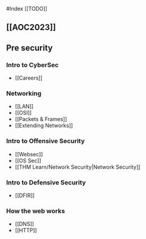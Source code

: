 #Index
[[TODO]]
## [[AOC2023]]

## Pre security

### Intro to CyberSec
- [[Careers]]

### Networking
- [[LAN]]
- [[OSI]]
- [[Packets & Frames]]
- [[Extending Networks]]

### Intro to Offensive Security
- [[Websec]]
- [[OS Sec]]
- [[THM Learn/Network Security|Network Security]]

### Intro to Defensive Security
- [[DFIR]]

### How the web works
- [[DNS]]
- [[HTTP]]
